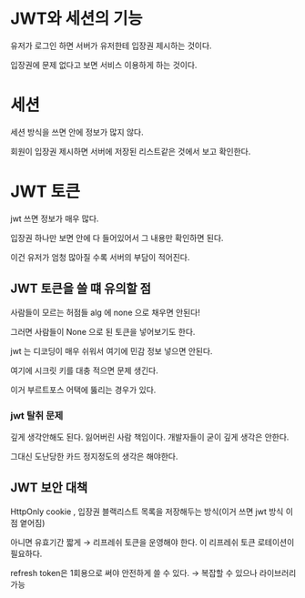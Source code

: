 # JWT와 세션의 기능
유저가 로그인 하면 서버가 유저한테 입장권 제시하는 것이다. 

입장권에 문제 없다고 보면 서비스 이용하게 하는 것이다. 

# 세션
세션 방식을 쓰면 안에 정보가 많지 않다. 

회원이 입장권 제시하면 서버에 저장된 리스트같은 것에서 보고 확인한다.

# JWT 토큰
jwt 쓰면 정보가 매우 많다. 

입장권 하나만 보면 안에 다 들어있어서 그 내용만 확인하면 된다.

이건 유저가 엄청 많아질 수록 서버의 부담이 적어진다. 

## JWT 토큰을 쓸 떄 유의할 점

사람들이 모르는 허점들 alg 에 none 으로 채우면 안된다! 

그러면 사람들이 None 으로 된 토큰을 넣어보기도 한다.

jwt 는 디코딩이 매우 쉬워서 여기에 민감 정보 넣으면 안된다.

여기에 시크릿 키를 대충 적으면 문제 생긴다. 

이거 부르트포스 어택에 뚫리는 경우가 있다. 

### jwt 탈취 문제 

깊게 생각안해도 된다. 잃어버린 사람 책임이다. 개발자들이 굳이 깊게 생각은 안한다. 

그대신 도난당한 카드 정지정도의 생각은 해야한다. 

## JWT 보안 대책

HttpOnly cookie , 입장권 블랙리스트 목록을 저장해두는 방식(이거 쓰면 jwt 방식 이점 옅어짐)

아니면 유효기간 짧게 → 리프레쉬 토큰을 운영해야 한다.  이 리프레쉬 토큰 로테이션이 필요하다. 

refresh token은 1회용으로 써야 안전하게 쓸 수 있다. → 복잡할 수 있으나 라이브러리 가능